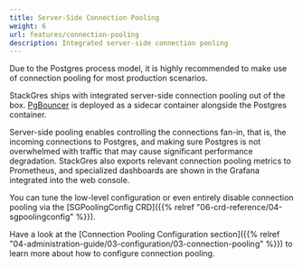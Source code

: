 ```yaml
---
title: Server-Side Connection Pooling
weight: 6
url: features/connection-pooling
description: Integrated server-side connection pooling
---
```


Due to the Postgres process model, it is highly recommended to make use of connection pooling for most production scenarios.

StackGres ships with integrated server-side connection pooling out of the box.
[PgBouncer](https://www.pgbouncer.org/) is deployed as a sidecar container alongside the Postgres container.

Server-side pooling enables controlling the connections fan-in, that is, the incoming connections to Postgres, and making sure Postgres is not overwhelmed with traffic that may cause significant performance degradation.
StackGres also exports relevant connection pooling metrics to Prometheus, and specialized dashboards are shown in the Grafana integrated into the web console.

You can tune the low-level configuration or even entirely disable connection pooling via the [SGPoolingConfig CRD]({{% relref "06-crd-reference/04-sgpoolingconfig" %}}).

Have a look at the [Connection Pooling Configuration section]({{% relref "04-administration-guide/03-configuration/03-connection-pooling" %}}) to learn more about how to configure connection pooling.

